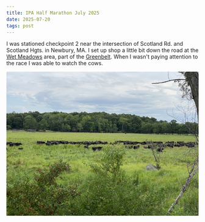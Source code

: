 ```yaml
---
title: IPA Half Marathon July 2025
date: 2025-07-20
tags: post
---
```


I was stationed checkpoint 2 near the intersection of Scotland Rd. and Scotland Hgts. in Newbury, MA. I set up shop a little bit down the road at the [Wet Meadows] area, part of the [Greenbelt]. When I wasn't paying attention to the race I was able to watch the cows.

[wet meadows]: https://www.ecga.org/property/wet-meadows-viewing-platform
[greenbelt]: https://www.ecga.org/

<!-- cut -->

![Some lovely black angus cattle](cows.jpg)
